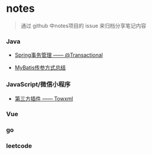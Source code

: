 # notes

> 通过 github 中notes项目的 issue 来归档分享笔记内容

### Java

- [Spring事务管理 —— @Transactional](https://github.com/hjs557523/notes/issues/1)

- [MyBatis传参方式总结](https://github.com/hjs557523/notes/issues/3)

### JavaScript/微信小程序
- [第三方插件 —— Towxml](https://github.com/hjs557523/notes/issues/2)

### Vue
### go
### leetcode
